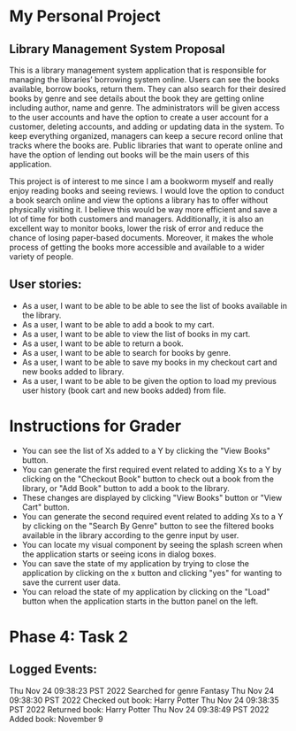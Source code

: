 # My Personal Project

## Library Management System Proposal 

This is a library management system application that is responsible for managing the libraries’ borrowing system online.
Users can see the books available, borrow books, return them. They can also search for their desired books by genre and 
see details about the book they are getting online including author, name and genre. The administrators will be given access
to the user accounts and have the option to create a user account for a customer, deleting accounts, and adding or 
updating data in the system. To keep everything organized, managers can keep a secure record online that tracks where 
the books are. Public libraries that want to operate online and have the option of lending out books will be the main
users of this application.

This project is of interest to me since I am a bookworm myself and really enjoy reading books and seeing reviews. I would 
love the option to conduct a book search online and view the options a library has to offer without physically visiting it. 
I believe this would be way more efficient and save a lot of time for both customers and managers.  Additionally, it is 
also an excellent way to monitor books, lower the risk of error and reduce the chance of losing paper-based documents. 
Moreover, it makes the whole process of getting the books more accessible and available to a wider variety of people.


## User stories:
-   As a user, I want to be able to be able to see the list of books available in the library.
-	As a user, I want to be able to add a book to my cart.
-	As a user, I want to be able to view the list of books in my cart.
-	As a user, I want to be able to return a book. 
-	As a user, I want to be able to search for books by genre.
-   As a user, I want to be able to save my books in my checkout cart and new books added to library.
-   As a user, I want to be able to be given the option to load my previous user history (book cart and new books added) from file. 

# Instructions for Grader
- You can see the list of Xs added to a Y by clicking the "View Books" button.
- You can generate the first required event related to adding Xs to a Y by clicking on the "Checkout Book" button to check out
a book from the library, or "Add Book" button to add a book to the library. 
- These changes are displayed by clicking "View Books" button or "View Cart" button. 
- You can generate the second required event related to adding Xs to a Y by clicking on the "Search By Genre" button to see the
filtered books available in the library according to the genre input by user. 
- You can locate my visual component by seeing the splash screen when the application starts or seeing icons in dialog boxes. 
- You can save the state of my application by trying to close the application by clicking on the x button and clicking "yes" for wanting 
to save the current user data. 
- You can reload the state of my application by clicking on the "Load" button when the application starts in the button panel on the left.

# Phase 4: Task 2
## Logged Events:
Thu Nov 24 09:38:23 PST 2022
Searched for genre Fantasy
Thu Nov 24 09:38:30 PST 2022
Checked out book: Harry Potter
Thu Nov 24 09:38:35 PST 2022
Returned book: Harry Potter
Thu Nov 24 09:38:49 PST 2022
Added book: November 9 
